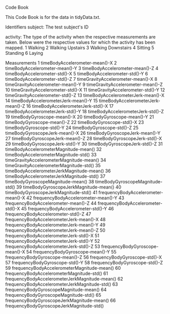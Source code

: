 Code Book

This Code Book is for the data in tidyData.txt.

Identifiers
subject: The test subject's ID

activity: The type of the activity when the respective measurements are taken. Below were the respective values for which the activity has been mapped. 1 Walking
2 Walking Upstairs
3 Walking Downstairs
4 Sitting
5 Standing
6 Laying

Measurements
1	timeBodyAccelerometer-mean()-X
2	timeBodyAccelerometer-mean()-Y
3	timeBodyAccelerometer-mean()-Z
4	timeBodyAccelerometer-std()-X
5	timeBodyAccelerometer-std()-Y
6	timeBodyAccelerometer-std()-Z
7	timeGravityAccelerometer-mean()-X
8	timeGravityAccelerometer-mean()-Y
9	timeGravityAccelerometer-mean()-Z
10	timeGravityAccelerometer-std()-X
11	timeGravityAccelerometer-std()-Y
12	timeGravityAccelerometer-std()-Z
13	timeBodyAccelerometerJerk-mean()-X
14	timeBodyAccelerometerJerk-mean()-Y
15	timeBodyAccelerometerJerk-mean()-Z
16	timeBodyAccelerometerJerk-std()-X
17	timeBodyAccelerometerJerk-std()-Y
18	timeBodyAccelerometerJerk-std()-Z
19	timeBodyGyroscope-mean()-X
20	timeBodyGyroscope-mean()-Y
21	timeBodyGyroscope-mean()-Z
22	timeBodyGyroscope-std()-X
23	timeBodyGyroscope-std()-Y
24	timeBodyGyroscope-std()-Z
25	timeBodyGyroscopeJerk-mean()-X
26	timeBodyGyroscopeJerk-mean()-Y
27	timeBodyGyroscopeJerk-mean()-Z
28	timeBodyGyroscopeJerk-std()-X
29	timeBodyGyroscopeJerk-std()-Y
30	timeBodyGyroscopeJerk-std()-Z
31	timeBodyAccelerometerMagnitude-mean()
32	timeBodyAccelerometerMagnitude-std()
33	timeGravityAccelerometerMagnitude-mean()
34	timeGravityAccelerometerMagnitude-std()
35	timeBodyAccelerometerJerkMagnitude-mean()
36	timeBodyAccelerometerJerkMagnitude-std()
37	timeBodyGyroscopeMagnitude-mean()
38	timeBodyGyroscopeMagnitude-std()
39	timeBodyGyroscopeJerkMagnitude-mean()
40	timeBodyGyroscopeJerkMagnitude-std()
41	frequencyBodyAccelerometer-mean()-X
42	frequencyBodyAccelerometer-mean()-Y
43	frequencyBodyAccelerometer-mean()-Z
44	frequencyBodyAccelerometer-std()-X
45	frequencyBodyAccelerometer-std()-Y
46	frequencyBodyAccelerometer-std()-Z
47	frequencyBodyAccelerometerJerk-mean()-X
48	frequencyBodyAccelerometerJerk-mean()-Y
49	frequencyBodyAccelerometerJerk-mean()-Z
50	frequencyBodyAccelerometerJerk-std()-X
51	frequencyBodyAccelerometerJerk-std()-Y
52	frequencyBodyAccelerometerJerk-std()-Z
53	frequencyBodyGyroscope-mean()-X
54	frequencyBodyGyroscope-mean()-Y
55	frequencyBodyGyroscope-mean()-Z
56	frequencyBodyGyroscope-std()-X
57	frequencyBodyGyroscope-std()-Y
58	frequencyBodyGyroscope-std()-Z
59	frequencyBodyAccelerometerMagnitude-mean()
60	frequencyBodyAccelerometerMagnitude-std()
61	frequencyBodyAccelerometerJerkMagnitude-mean()
62	frequencyBodyAccelerometerJerkMagnitude-std()
63	frequencyBodyGyroscopeMagnitude-mean()
64	frequencyBodyGyroscopeMagnitude-std()
65	frequencyBodyGyroscopeJerkMagnitude-mean()
66	frequencyBodyGyroscopeJerkMagnitude-std()
